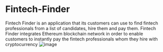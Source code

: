 # Fintech-Finder
Fintech Finder is an application that its customers can use to find fintech professionals from a list of candidates, hire them and pay them.
Fintech Finder integrates Ethereum blockchain network in order to enable customers to instantly pay the fintech professionals whom they hire with cryptocurrency
![image](https://user-images.githubusercontent.com/35645038/169264903-7be054df-cf1a-4f96-8ce1-7633b2371865.png)
